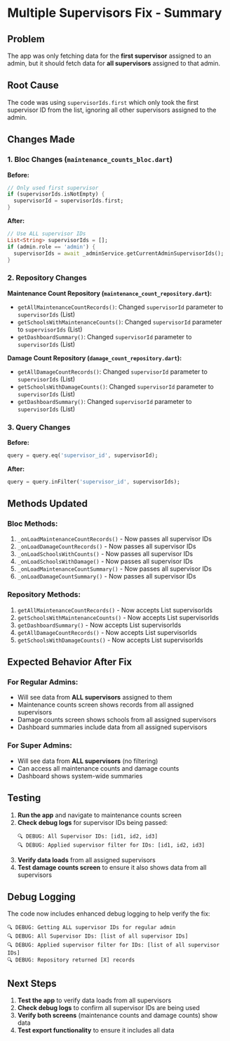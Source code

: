 # Multiple Supervisors Fix - Summary

## Problem
The app was only fetching data for the **first supervisor** assigned to an admin, but it should fetch data for **all supervisors** assigned to that admin.

## Root Cause
The code was using `supervisorIds.first` which only took the first supervisor ID from the list, ignoring all other supervisors assigned to the admin.

## Changes Made

### 1. Bloc Changes (`maintenance_counts_bloc.dart`)

**Before:**
```dart
// Only used first supervisor
if (supervisorIds.isNotEmpty) {
  supervisorId = supervisorIds.first;
}
```

**After:**
```dart
// Use ALL supervisor IDs
List<String> supervisorIds = [];
if (admin.role == 'admin') {
  supervisorIds = await _adminService.getCurrentAdminSupervisorIds();
}
```

### 2. Repository Changes

**Maintenance Count Repository (`maintenance_count_repository.dart`):**
- `getAllMaintenanceCountRecords()`: Changed `supervisorId` parameter to `supervisorIds` (List)
- `getSchoolsWithMaintenanceCounts()`: Changed `supervisorId` parameter to `supervisorIds` (List)
- `getDashboardSummary()`: Changed `supervisorId` parameter to `supervisorIds` (List)

**Damage Count Repository (`damage_count_repository.dart`):**
- `getAllDamageCountRecords()`: Changed `supervisorId` parameter to `supervisorIds` (List)
- `getSchoolsWithDamageCounts()`: Changed `supervisorId` parameter to `supervisorIds` (List)
- `getDashboardSummary()`: Changed `supervisorId` parameter to `supervisorIds` (List)

### 3. Query Changes

**Before:**
```dart
query = query.eq('supervisor_id', supervisorId);
```

**After:**
```dart
query = query.inFilter('supervisor_id', supervisorIds);
```

## Methods Updated

### Bloc Methods:
1. `_onLoadMaintenanceCountRecords()` - Now passes all supervisor IDs
2. `_onLoadDamageCountRecords()` - Now passes all supervisor IDs
3. `_onLoadSchoolsWithCounts()` - Now passes all supervisor IDs
4. `_onLoadSchoolsWithDamage()` - Now passes all supervisor IDs
5. `_onLoadMaintenanceCountSummary()` - Now passes all supervisor IDs
6. `_onLoadDamageCountSummary()` - Now passes all supervisor IDs

### Repository Methods:
1. `getAllMaintenanceCountRecords()` - Now accepts List<String> supervisorIds
2. `getSchoolsWithMaintenanceCounts()` - Now accepts List<String> supervisorIds
3. `getDashboardSummary()` - Now accepts List<String> supervisorIds
4. `getAllDamageCountRecords()` - Now accepts List<String> supervisorIds
5. `getSchoolsWithDamageCounts()` - Now accepts List<String> supervisorIds

## Expected Behavior After Fix

### For Regular Admins:
- Will see data from **ALL supervisors** assigned to them
- Maintenance counts screen shows records from all assigned supervisors
- Damage counts screen shows schools from all assigned supervisors
- Dashboard summaries include data from all assigned supervisors

### For Super Admins:
- Will see data from **ALL supervisors** (no filtering)
- Can access all maintenance counts and damage counts
- Dashboard shows system-wide summaries

## Testing

1. **Run the app** and navigate to maintenance counts screen
2. **Check debug logs** for supervisor IDs being passed:
   ```
   🔍 DEBUG: All Supervisor IDs: [id1, id2, id3]
   🔍 DEBUG: Applied supervisor filter for IDs: [id1, id2, id3]
   ```
3. **Verify data loads** from all assigned supervisors
4. **Test damage counts screen** to ensure it also shows data from all supervisors

## Debug Logging

The code now includes enhanced debug logging to help verify the fix:

```
🔍 DEBUG: Getting ALL supervisor IDs for regular admin
🔍 DEBUG: All Supervisor IDs: [list of all supervisor IDs]
🔍 DEBUG: Applied supervisor filter for IDs: [list of all supervisor IDs]
🔍 DEBUG: Repository returned [X] records
```

## Next Steps

1. **Test the app** to verify data loads from all supervisors
2. **Check debug logs** to confirm all supervisor IDs are being used
3. **Verify both screens** (maintenance counts and damage counts) show data
4. **Test export functionality** to ensure it includes all data 